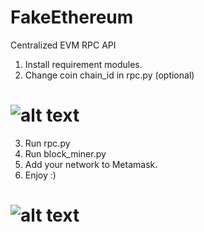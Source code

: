 # FakeEthereum
Centralized EVM RPC API

1. Install requirement modules.
2. Change coin chain_id in rpc.py (optional)
# ![alt text](https://i.imgur.com/H4ZQymC.png)
3. Run rpc.py
4. Run block_miner.py
5. Add your network to Metamask.
6. Enjoy :)
# ![alt text](https://i.imgur.com/LUCtFE1.png)

